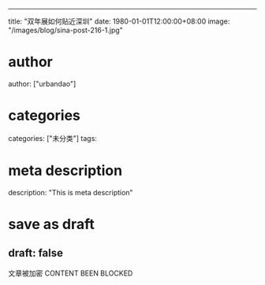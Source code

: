 
---
title: "双年展如何贴近深圳"
date: 1980-01-01T12:00:00+08:00
image: "/images/blog/sina-post-216-1.jpg"
# author
author: ["urbandao"]
# categories
categories: ["未分类"]
tags: 
# meta description
description: "This is meta description"
# save as draft
draft: false
---

文章被加密 CONTENT BEEN BLOCKED
